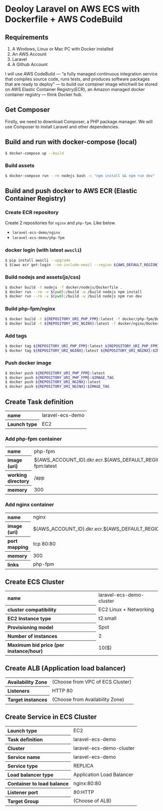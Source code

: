 # Deoloy Laravel on AWS ECS with Dockerfile + AWS CodeBuild
## Requirements
1. A Windows, Linux or Mac PC with Docker installed
2. An AWS Account
3. Laravel
4. A Github Account

I will use AWS CodeBuild — “a fully managed continuous integration service that compiles source code, runs tests, and produces software packages that are ready to deploy” — to build our container image whichwill be stored on AWS Elastic Container Registry(ECR), an Amazon managed docker container registry — think Docker hub.

## Get Composer
Firstly, we need to download Composer, a PHP package manager. We will use Composer to install Laravel and other dependencies. 



## Build and run with docker-compose (local)

```bash
$ docker-compose up --build
```

### Build assets

```bash
$ docker-compose run --rm nodejs bash -c "npm install && npm run dev"
```

## Build and push docker to AWS ECR (Elastic Container Registry)

### Create ECR repository
Create 2 repositories for `nginx` and `php-fpm`.
Like below.

- `laravel-ecs-demo/nginx`
- `laravel-ecs-demo/php-fpm`

### docker login (with latest `awscli`)

```bash
$ pip install awscli --upgrade
$ $(aws ecr get-login --no-include-email --region ${AWS_DEFAULT_REGION})
```

### Build nodejs and assets(js/css)

```bash
$ docker build -t nodejs -f docker/nodejs/Dockerfile .
$ docker run --rm -v $(pwd):/build -w /build nodejs npm install
$ docker run --rm -v $(pwd):/build -w /build nodejs npm run dev
```

### Build php-fpm/nginx

```bash
$ docker build -t ${REPOSITORY_URI_PHP_FPM}:latest -f docker/php-fpm/Dockerfile .
$ docker build -t ${REPOSITORY_URI_NGINX}:latest -f docker/nginx/Dockerfile .
```

### Add tags

```bash
$ docker tag ${REPOSITORY_URI_PHP_FPM}:latest ${REPOSITORY_URI_PHP_FPM}:$IMAGE_TAG
$ docker tag ${REPOSITORY_URI_NGINX}:latest ${REPOSITORY_URI_NGINX}:$IMAGE_TAG
```

### Push docker image

```bash
$ docker push ${REPOSITORY_URI_PHP_FPM}:latest
$ docker push ${REPOSITORY_URI_PHP_FPM}:$IMAGE_TAG
$ docker push ${REPOSITORY_URI_NGINX}:latest
$ docker push ${REPOSITORY_URI_NGINX}:$IMAGE_TAG
```

## Create Task definition

<table>
  <tr>
    <th align="left">name</th><td>laravel-ecs-demo</td>
  </tr>
  <tr>
    <th align="left">Launch type</th><td>EC2</td>
  </tr>
</table>

### Add php-fpm container

<table>
  <tr>
    <th align="left">name</th><td>php-fpm</td>
  </tr>
  <tr>
    <th align="left">image (uri)</th><td>${AWS_ACCOUNT_ID}.dkr.ecr.${AWS_DEFAULT_REGION}.amazonaws.com/php-fpm:latest</td>
  </tr>
  <tr>
    <th align="left">working directory</th><td>/app</td>
  </tr>
  <tr>
    <th align="left">memory</th><td>300</td>
  </tr>
</table>

### Add nginx container

<table>
  <tr>
    <th align="left">name</th><td>nginx</td>
  </tr>
  <tr>
    <th align="left">image (uri)</th><td>${AWS_ACCOUNT_ID}.dkr.ecr.${AWS_DEFAULT_REGION}.amazonaws.com/nginx:latest</td>
  </tr>
  <tr>
    <th align="left">port mapping</th><td>tcp 80:80</td>
  </tr>
  <tr>
    <th align="left">memory</th><td>300</td>
  </tr>
  <tr>
    <th align="left">links</th><td>php-fpm</td>
  </tr>
</table>

## Create ECS Cluster

<table>
  <tr>
    <th align="left">name</th><td>laravel-ecs-demo-cluster</td>
  </tr>
  <tr>
    <th align="left">cluster compatibility</th><td>EC2 Linux + Networking</td>
  </tr>
  <tr>
    <th align="left">EC2 Instance type</th><td>t2.small</td>
  </tr>
  <tr>
    <th align="left">Provisioning model</th><td>Spot</td>
  </tr>
  <tr>
    <th align="left">Number of instances</th><td>2</td>
  </tr>
  <tr>
    <th align="left">Maximum bid price (per instance/hour)</th><td>10($)</td>
  </tr>
</table>

## Create ALB (Application load balancer)

<table>
  <tr>
    <th align="left">Availability Zone</th><td>(Choose from VPC of ECS Cluster)</td>
  </tr>
  <tr>
    <th align="left">Listeners</th><td>HTTP 80</td>
  </tr>
  <tr>
    <th align="left">Target instances</th><td>(Choose from Availability Zone)</td>
  </tr>
</table>

## Create Service in ECS Cluster

<table>
  <tr>
    <th align="left">Launch type</th><td>EC2</td>
  </tr>
  <tr>
    <th align="left">Task definition</th><td>laravel-ecs-demo</td>
  </tr>
  <tr>
    <th align="left">Cluster</th><td>laravel-ecs-demo-cluster</td>
  </tr>
  <tr>
    <th align="left">Service name</th><td>laravel-ecs-demo</td>
  </tr>
  <tr>
    <th align="left">Service type</th><td>REPLICA</td>
  </tr>
  <tr>
    <th align="left">Load balancer type</th><td>Application Load Balancer</td>
  </tr>
  <tr>
    <th align="left">Container to load balance</th><td>nginx:80:80</td>
  </tr>
  <tr>
    <th align="left">Listener port</th><td>80:HTTP</td>
  </tr>
  <tr>
    <th align="left">Target Group</th><td>(Choose of ALB)</td>
  </tr>
</table>

